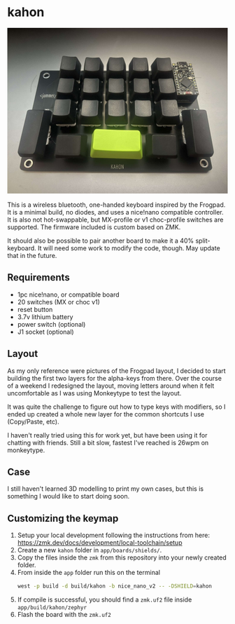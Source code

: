 # kahon

![image](images/kahon.jpeg)

This is a wireless bluetooth, one-handed keyboard inspired by the Frogpad.
It is a minimal build, no diodes, and uses a nice!nano compatible controller. It is also not hot-swappable, but MX-profile or v1 choc-profile switches are supported. The firmware included is custom based on ZMK.

It should also be possible to pair another board to make it a 40% split-keyboard. It will need some work to modify the code, though. May update that in the future.

## Requirements

- 1pc nice!nano, or compatible board
- 20 switches (MX or choc v1)
- reset button
- 3.7v lithium battery
- power switch (optional)
- J1 socket (optional)

## Layout

As my only reference were pictures of the Frogpad layout, I decided to start building the first two layers for the alpha-keys from there. Over the course of a weekend I redesigned the layout, moving letters around when it felt uncomfortable as I was using Monkeytype to test the layout.

It was quite the challenge to figure out how to type keys with modifiers, so I ended up created a whole new layer for the common shortcuts I use (Copy/Paste, etc).

I haven't really tried using this for work yet, but have been using it for chatting with friends. Still a bit slow, fastest I've reached is 26wpm on monkeytype. 

## Case

I still haven't learned 3D modelling to print my own cases, but this is something I would like to start doing soon.

## Customizing the keymap

1. Setup your local development following the instructions from here: https://zmk.dev/docs/development/local-toolchain/setup
2. Create a new `kahon` folder in `app/boards/shields/`.
3. Copy the files inside the `zmk` from this repository into your newly created folder.
4. From inside the `app` folder run this on the terminal
   ```sh
   west -p build -d build/kahon -b nice_nano_v2 -- -DSHIELD=kahon
   ```
5. If compile is successful, you should find a `zmk.uf2` file inside `app/build/kahon/zephyr`
6. Flash the board with the `zmk.uf2`
